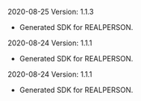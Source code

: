 2020-08-25 Version: 1.1.3
- Generated SDK for REALPERSON.

2020-08-24 Version: 1.1.1
- Generated SDK for REALPERSON.

2020-08-24 Version: 1.1.1
- Generated SDK for REALPERSON.

